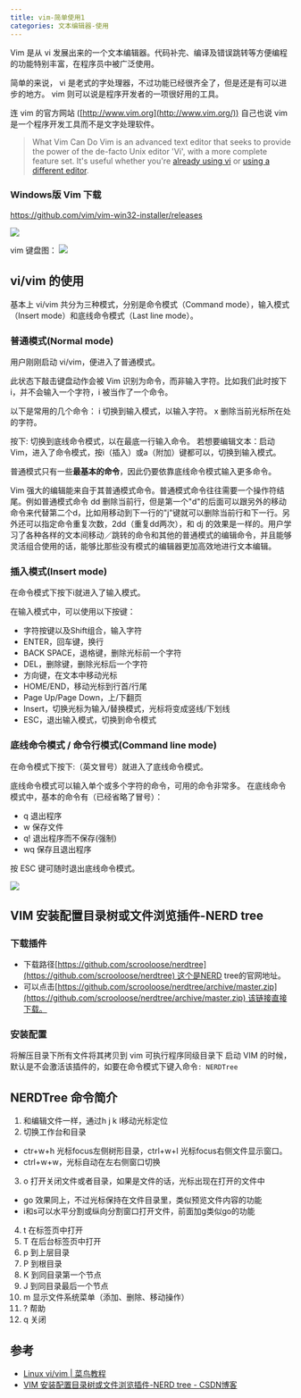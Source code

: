 ```yaml
---
title: vim-简单使用1
categories: 文本编辑器-使用
---
```


Vim 是从 vi 发展出来的一个文本编辑器。代码补完、编译及错误跳转等方便编程的功能特别丰富，在程序员中被广泛使用。

简单的来说， vi 是老式的字处理器，不过功能已经很齐全了，但是还是有可以进步的地方。 vim 则可以说是程序开发者的一项很好用的工具。

连 vim 的官方网站 ([http://www.vim.org](http://www.vim.org/)) 自己也说 vim 是一个程序开发工具而不是文字处理软件。

> What Vim Can Do
Vim is an advanced text editor that seeks to provide the power of the de-facto Unix editor 'Vi', with a more complete feature set. It's useful whether you're [already using vi](https://www.vim.org/viusers.php) or [using a different editor](https://www.vim.org/others.php).

### Windows版 Vim 下载

https://github.com/vim/vim-win32-installer/releases

![](https://upload-images.jianshu.io/upload_images/1662509-72f7b09236e9ed2a.png?imageMogr2/auto-orient/strip%7CimageView2/2/w/1240)

vim 键盘图：
![](https://upload-images.jianshu.io/upload_images/1662509-fb00bf307e6290d9.png?imageMogr2/auto-orient/strip%7CimageView2/2/w/1240)

## vi/vim 的使用

基本上 vi/vim 共分为三种模式，分别是命令模式（Command mode），输入模式（Insert mode）和底线命令模式（Last line mode）。

### 普通模式(Normal mode)
用户刚刚启动 vi/vim，便进入了普通模式。

此状态下敲击键盘动作会被 Vim 识别为命令，而非输入字符。比如我们此时按下i，并不会输入一个字符，i 被当作了一个命令。

以下是常用的几个命令：
i 切换到输入模式，以输入字符。
x 删除当前光标所在处的字符。

按下: 切换到底线命令模式，以在最底一行输入命令。
若想要编辑文本：启动Vim，进入了命令模式，按i（插入）或a（附加）键都可以，切换到输入模式。

普通模式只有一些**最基本的命令**，因此仍要依靠底线命令模式输入更多命令。

Vim 强大的编辑能来自于其普通模式命令。普通模式命令往往需要一个操作符结尾。例如普通模式命令 dd 删除当前行，但是第一个"d"的后面可以跟另外的移动命令来代替第二个d，比如用移动到下一行的"j"键就可以删除当前行和下一行。另外还可以指定命令重复次数，2dd（重复dd两次），和 dj 的效果是一样的。用户学习了各种各样的文本间移动／跳转的命令和其他的普通模式的编辑命令，并且能够灵活组合使用的话，能够比那些没有模式的编辑器更加高效地进行文本编辑。

### 插入模式(Insert mode)

在命令模式下按下i就进入了输入模式。

在输入模式中，可以使用以下按键：

* 字符按键以及Shift组合，输入字符
* ENTER，回车键，换行
* BACK SPACE，退格键，删除光标前一个字符
* DEL，删除键，删除光标后一个字符
* 方向键，在文本中移动光标
* HOME/END，移动光标到行首/行尾
* Page Up/Page Down，上/下翻页
* Insert，切换光标为输入/替换模式，光标将变成竖线/下划线
* ESC，退出输入模式，切换到命令模式

### 底线命令模式 / 命令行模式(Command line mode)

在命令模式下按下:（英文冒号）就进入了底线命令模式。

底线命令模式可以输入单个或多个字符的命令，可用的命令非常多。
在底线命令模式中，基本的命令有（已经省略了冒号）：

* q 退出程序
* w 保存文件
* q! 退出程序而不保存(强制)
* wq 保存且退出程序

按 ESC 键可随时退出底线命令模式。

![](https://upload-images.jianshu.io/upload_images/1662509-60ac29434bc2a19d.png?imageMogr2/auto-orient/strip%7CimageView2/2/w/1240)

## VIM 安装配置目录树或文件浏览插件-NERD tree

### 下载插件

*   下载路径[https://github.com/scrooloose/nerdtree](https://github.com/scrooloose/nerdtree) 这个是NERD tree的官网地址。
*   可以点击[https://github.com/scrooloose/nerdtree/archive/master.zip](https://github.com/scrooloose/nerdtree/archive/master.zip) 该链接直接下载。

### 安装配置

将解压目录下所有文件将其拷贝到 vim 可执行程序同级目录下
启动 VIM 的时候，默认是不会激活该插件的，如要在命令模式下键入命令`: NERDTree`

## NERDTree 命令简介

1. 和编辑文件一样，通过h j k l移动光标定位
2. 切换工作台和目录
  * ctr+w+h 光标focus左侧树形目录，ctrl+w+l 光标focus右侧文件显示窗口。
  * ctrl+w+w，光标自动在左右侧窗口切换
3. o 打开关闭文件或者目录，如果是文件的话，光标出现在打开的文件中
  * go 效果同上，不过光标保持在文件目录里，类似预览文件内容的功能
  * i和s可以水平分割或纵向分割窗口打开文件，前面加g类似go的功能
4. t 在标签页中打开
5. T 在后台标签页中打开
6. p 到上层目录
70. P 到根目录
81. K 到同目录第一个节点
9. J 到同目录最后一个节点
10. m 显示文件系统菜单（添加、删除、移动操作）
11. ? 帮助
12. q 关闭

## 参考

* [Linux vi/vim | 菜鸟教程](http://www.runoob.com/linux/linux-vim.html)
* [VIM 安装配置目录树或文件浏览插件-NERD tree - CSDN博客](https://blog.csdn.net/yupei881027/article/details/44559431)
